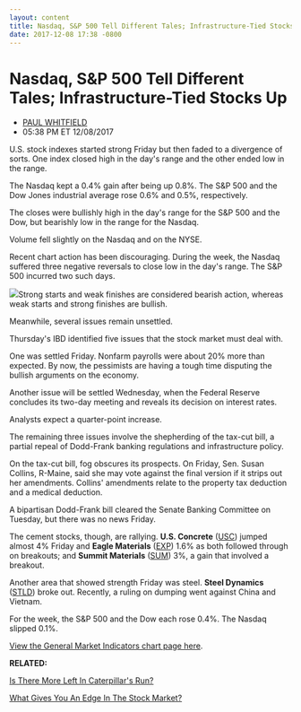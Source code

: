 ```yaml
---
layout: content
title: Nasdaq, S&P 500 Tell Different Tales; Infrastructure-Tied Stocks Up
date: 2017-12-08 17:38 -0800
---
```



Nasdaq, S&P 500 Tell Different Tales; Infrastructure-Tied Stocks Up
====================================================================




* [PAUL WHITFIELD](https://www.investors.com/author/whitfieldp/ "Posts by PAUL WHITFIELD")
* 05:38 PM ET 12/08/2017




U.S. stock indexes started strong Friday but then faded to a divergence of sorts. One index closed high in the day's range and the other ended low in the range.




 The Nasdaq kept a 0.4% gain after being up 0.8%. The S&P 500 and the Dow Jones industrial average rose 0.6% and 0.5%, respectively.


The closes were bullishly high in the day's range for the S&P 500 and the Dow, but bearishly low in the range for the Nasdaq.


Volume fell slightly on the Nasdaq and on the NYSE.


Recent chart action has been discouraging. During the week, the Nasdaq suffered three negative reversals to close low in the day's range. The S&P 500 incurred two such days.


![](https://www.investors.com/wp-content/uploads/2017/12/MP5_120817-192x300.jpg)Strong starts and weak finishes are considered bearish action, whereas weak starts and strong finishes are bullish.


Meanwhile, several issues remain unsettled.


Thursday's IBD identified five issues that the stock market must deal with.


One was settled Friday. Nonfarm payrolls were about 20% more than expected. By now, the pessimists are having a tough time disputing the bullish arguments on the economy.


Another issue will be settled Wednesday, when the Federal Reserve concludes its two-day meeting and reveals its decision on interest rates.


Analysts expect a quarter-point increase.


The remaining three issues involve the shepherding of the tax-cut bill, a partial repeal of Dodd-Frank banking regulations and infrastructure policy.


On the tax-cut bill, fog obscures its prospects. On Friday, Sen. Susan Collins, R-Maine, said she may vote against the final version if it strips out her amendments. Collins' amendments relate to the property tax deduction and a medical deduction.


A bipartisan Dodd-Frank bill cleared the Senate Banking Committee on Tuesday, but there was no news Friday.


The cement stocks, though, are rallying. **U.S. Concrete** ([USC](https://research.investors.com/quote.aspx?symbol=USC)) jumped almost 4% Friday and **Eagle Materials** ([EXP](https://research.investors.com/quote.aspx?symbol=EXP)) 1.6% as both followed through on breakouts; and **Summit Materials** ([SUM](https://research.investors.com/quote.aspx?symbol=SUM)) 3%, a gain that involved a breakout.


Another area that showed strength Friday was steel. **Steel Dynamics** ([STLD](https://research.investors.com/quote.aspx?symbol=STLD)) broke out. Recently, a ruling on dumping went against China and Vietnam.


For the week, the S&P 500 and the Dow each rose 0.4%. The Nasdaq slipped 0.1%.


[View the General Market Indicators chart page here](https://www.investors.com/wp-content/uploads/2017/12/GMI_121117.pdf).


**RELATED:**


[Is There More Left In Caterpillar's Run?](https://www.investors.com/stock-lists/ibd-big-cap-20/is-there-more-left-in-caterpillars-run/)


[What Gives You An Edge In The Stock Market?](https://www.investors.com/how-to-invest/investors-corner/what-is-the-biggest-key-for-every-investor-who-wants-big-profits-in-stocks/)




